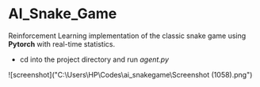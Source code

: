 # AI_Snake_Game

Reinforcement Learning implementation of the classic snake game using **Pytorch** with real-time statistics.

- cd into the project directory and run *agent.py*

![screenshot]("C:\Users\HP\Codes\ai_snakegame\Screenshot (1058).png")
